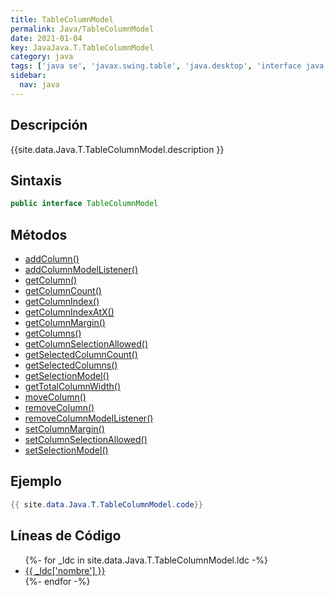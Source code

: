 ```yaml
---
title: TableColumnModel
permalink: Java/TableColumnModel
date: 2021-01-04
key: JavaJava.T.TableColumnModel
category: java
tags: ['java se', 'javax.swing.table', 'java.desktop', 'interface java', 'Java 1.0']
sidebar: 
  nav: java
---
```


## Descripción
{{site.data.Java.T.TableColumnModel.description }}

## Sintaxis
~~~java
public interface TableColumnModel
~~~

## Métodos
* [addColumn()](/Java/TableColumnModel/addColumn)
* [addColumnModelListener()](/Java/TableColumnModel/addColumnModelListener)
* [getColumn()](/Java/TableColumnModel/getColumn)
* [getColumnCount()](/Java/TableColumnModel/getColumnCount)
* [getColumnIndex()](/Java/TableColumnModel/getColumnIndex)
* [getColumnIndexAtX()](/Java/TableColumnModel/getColumnIndexAtX)
* [getColumnMargin()](/Java/TableColumnModel/getColumnMargin)
* [getColumns()](/Java/TableColumnModel/getColumns)
* [getColumnSelectionAllowed()](/Java/TableColumnModel/getColumnSelectionAllowed)
* [getSelectedColumnCount()](/Java/TableColumnModel/getSelectedColumnCount)
* [getSelectedColumns()](/Java/TableColumnModel/getSelectedColumns)
* [getSelectionModel()](/Java/TableColumnModel/getSelectionModel)
* [getTotalColumnWidth()](/Java/TableColumnModel/getTotalColumnWidth)
* [moveColumn()](/Java/TableColumnModel/moveColumn)
* [removeColumn()](/Java/TableColumnModel/removeColumn)
* [removeColumnModelListener()](/Java/TableColumnModel/removeColumnModelListener)
* [setColumnMargin()](/Java/TableColumnModel/setColumnMargin)
* [setColumnSelectionAllowed()](/Java/TableColumnModel/setColumnSelectionAllowed)
* [setSelectionModel()](/Java/TableColumnModel/setSelectionModel)

## Ejemplo
~~~java
{{ site.data.Java.T.TableColumnModel.code}}
~~~

## Líneas de Código
<ul>
{%- for _ldc in site.data.Java.T.TableColumnModel.ldc -%}
   <li>
       <a href="{{_ldc['url'] }}">{{ _ldc['nombre'] }}</a>
   </li>
{%- endfor -%}
</ul>
